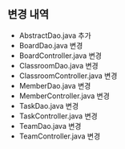 ## 변경 내역

- AbstractDao.java 추가
- BoardDao.java 변경
- BoardController.java 변경
- ClassroomDao.java 변경
- ClassroomController.java 변경
- MemberDao.java 변경
- MemberController.java 변경
- TaskDao.java 변경
- TaskController.java 변경
- TeamDao.java 변경
- TeamController.java 변경